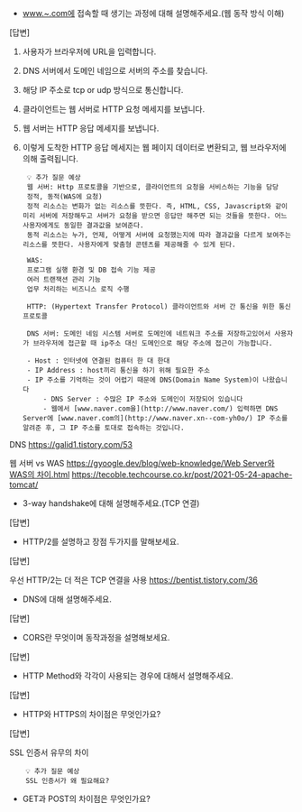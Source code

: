 - [www.~.com에](http://www.%7E.xn--com-568n/) 접속할 때 생기는 과정에 대해 설명해주세요.(웹 동작 방식 이해)

[답변]

1. 사용자가 브라우저에 URL을 입력합니다.
2. DNS 서버에서 도메인 네임으로 서버의 주소를 찾습니다.
3. 해당 IP 주소로 tcp or udp 방식으로 통신합니다.
4. 클라이언트는 웹 서버로 HTTP 요청 메세지를 보냅니다.
5. 웹 서버는 HTTP 응답 메세지를 보냅니다.
6. 이렇게 도착한 HTTP 응답 메세지는 웹 페이지 데이터로 변환되고, 웹 브라우저에 의해 출력됩니다.


        💡 추가 질문 예상
        웹 서버: Http 프로토콜을 기반으로, 클라이언트의 요청을 서비스하는 기능을 담당
        정적, 동적(WAS에 요청)
        정적 리소스는 변화가 없는 리소스를 뜻한다. 즉, HTML, CSS, Javascript와 같이 미리 서버에 저장해두고 서버가 요청을 받으면 응답만 해주면 되는 것들을 뜻한다. 어느 사용자에게도 동일한 결과값을 보여준다.
        동적 리소스는 누가, 언제, 어떻게 서버에 요청했는지에 따라 결과값을 다르게 보여주는 리소스를 뜻한다. 사용자에게 맞춤형 콘텐츠를 제공해줄 수 있게 된다.
        
        WAS: 
        프로그램 실행 환경 및 DB 접속 기능 제공
        여러 트랜잭션 관리 기능
        업무 처리하는 비즈니스 로직 수행
        
        HTTP: (Hypertext Transfer Protocol) 클라이언트와 서버 간 통신을 위한 통신 프로토콜
        
        DNS 서버: 도메인 네임 시스템 서버로 도메인에 네트워크 주소를 저장하고있어서 사용자가 브라우저에 접근할 때 ip주소 대신 도메인으로 해당 주소에 접근이 가능합니다.
        
        - Host : 인터넷에 연결된 컴퓨터 한 대 한대
        - IP Address : host끼리 통신을 하기 위해 필요한 주소
        - IP 주소를 기억하는 것이 어렵기 때문에 DNS(Domain Name System)이 나왔습니다
            - DNS Server : 수많은 IP 주소와 도메인이 저장되어 있습니다
            - 웹에서 [www.naver.com을](http://www.naver.com/) 입력하면 DNS Server에 [www.naver.com의](http://www.naver.xn--com-yh0o/) IP 주소를 알려준 후, 그 IP 주소를 토대로 접속하는 것입니다.

DNS
https://galid1.tistory.com/53

웹 서버 vs WAS
[https://gyoogle.dev/blog/web-knowledge/Web Server와 WAS의 차이.html](https://gyoogle.dev/blog/web-knowledge/Web%20Server%EC%99%80%20WAS%EC%9D%98%20%EC%B0%A8%EC%9D%B4.html)
https://tecoble.techcourse.co.kr/post/2021-05-24-apache-tomcat/

- 3-way handshake에 대해 설명해주세요.(TCP 연결)

[답변]

- HTTP/2를 설명하고 장점 두가지를 말해보세요.

[답변]

우선 HTTP/2는 더 적은 TCP 연결을 사용
https://bentist.tistory.com/36

- DNS에 대해 설명해주세요.

[답변]

- CORS란 무엇이며 동작과정을 설명해보세요.

[답변]

- HTTP Method와 각각이 사용되는 경우에 대해서 설명해주세요.

[답변]

- HTTP와 HTTPS의 차이점은 무엇인가요?

[답변]

SSL 인증서 유무의 차이


        💡 추가 질문 예상
        SSL 인증서가 왜 필요해요?

- GET과 POST의 차이점은 무엇인가요?
